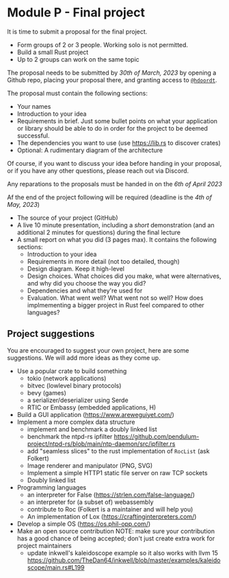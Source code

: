 # Module P - Final project

It is time to submit a proposal for the final project.

- Form groups of 2 or 3 people. Working solo is not permitted.
- Build a small Rust project
- Up to 2 groups can work on the same topic

The proposal needs to be submitted by _30th of March, 2023_ by opening a Github repo, placing your proposal there, and granting access to [`@hdoordt`](https://github.com/hdoordt/).

The proposal must contain the following sections:
- Your names
- Introduction to your idea
- Requirements in brief. Just some bullet points on what your application or library should be able to do in order for the project to be deemed successful.
- The dependencies you want to use (use <https://lib.rs> to discover crates)
- Optional: A rudimentary diagram of the architecture

Of course, if you want to discuss your idea before handing in your proposal, or if you have any other questions, please reach out via Discord.

Any reparations to the proposals must be handed in on the _6th of April 2023_


Af the end of the project following will be required (deadline is the _4th of May, 2023_)

- The source of your project (GitHub)
- A live 10 minute presentation, including a _short_ demonstration (and an additional 2 minutes for questions) during the final lecture
- A small report on what you did (3 pages max). It contains the following sections:
    - Introduction to your idea
    - Requirements in more detail (not too detailed, though)
    - Design diagram. Keep it high-level
    - Design choices. What choices did you make, what were alternatives, and why did you choose the way you did?
    - Dependencies and what they're used for
    - Evaluation. What went well? What went not so well? How does implmementing a bigger project in Rust feel compared to other languages?

## Project suggestions

You are encouraged to suggest your own project, here are some suggestions. We will add more ideas as they come up.

- Use a popular crate to build something
    - tokio (network applications)
    - bitvec (lowlevel binary protocols)
    - bevy (games)
    - a serializer/deserializer using Serde
    - RTIC or Embassy (embedded applications, H)
- Build a GUI application (https://www.areweguiyet.com/)
- Implement a more complex data structure
    - implement and benchmark a doubly linked list
    - benchmark the ntpd-rs ipfilter https://github.com/pendulum-project/ntpd-rs/blob/main/ntp-daemon/src/ipfilter.rs
    - add "seamless slices" to the rust implementation of `RocList` (ask Folkert)
    - Image renderer and manipulator (PNG, SVG)
    - Implement a simple HTTP1 static file server on raw TCP sockets
    - Doubly linked list
- Programming languages
    - an interpreter for False (https://strlen.com/false-language/)
    - an interpreter for (a subset of) webassembly
    - contribute to Roc (Folkert is a maintainer and will help you)
    - An implementation of Lox (https://craftinginterpreters.com/)
- Develop a simple OS (https://os.phil-opp.com/)
- Make an open source contribution
    NOTE: make sure your contribution has a good chance of being accepted; don't just create extra work for project maintainers 
    - update inkwell's kaleidoscope example so it also works with llvm 15 https://github.com/TheDan64/inkwell/blob/master/examples/kaleidoscope/main.rs#L199